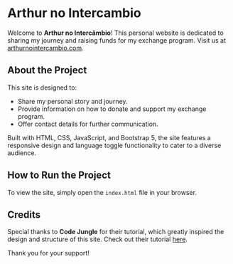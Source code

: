 # Arthur no Intercambio

Welcome to **Arthur no Intercâmbio**! This personal website is dedicated to sharing my journey and raising funds for my exchange program. Visit us at [arthurnointercambio.com](http://arthurnointercambio.com).

## About the Project

This site is designed to:

- Share my personal story and journey.
- Provide information on how to donate and support my exchange program.
- Offer contact details for further communication.

Built with HTML, CSS, JavaScript, and Bootstrap 5, the site features a responsive design and language toggle functionality to cater to a diverse audience.

## How to Run the Project

To view the site, simply open the `index.html` file in your browser.

## Credits

Special thanks to **Code Jungle** for their tutorial, which greatly inspired the design and structure of this site. Check out their tutorial [here](https://youtu.be/cZj0j7rCcek).

Thank you for your support!
